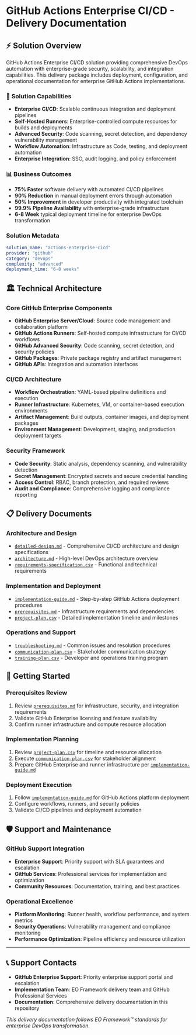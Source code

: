 # GitHub Actions Enterprise CI/CD - Delivery Documentation

## ⚡ **Solution Overview**

GitHub Actions Enterprise CI/CD solution providing comprehensive DevOps automation with enterprise-grade security, scalability, and integration capabilities. This delivery package includes deployment, configuration, and operational documentation for enterprise GitHub Actions implementations.

### 🎯 **Solution Capabilities**
- **Enterprise CI/CD**: Scalable continuous integration and deployment pipelines
- **Self-Hosted Runners**: Enterprise-controlled compute resources for builds and deployments
- **Advanced Security**: Code scanning, secret detection, and dependency vulnerability management
- **Workflow Automation**: Infrastructure as Code, testing, and deployment automation
- **Enterprise Integration**: SSO, audit logging, and policy enforcement

### 📊 **Business Outcomes**
- **75% Faster** software delivery with automated CI/CD pipelines
- **90% Reduction** in manual deployment errors through automation
- **50% Improvement** in developer productivity with integrated toolchain
- **99.9% Pipeline Availability** with enterprise-grade infrastructure
- **6-8 Week** typical deployment timeline for enterprise DevOps transformation

### Solution Metadata
```yaml
solution_name: "actions-enterprise-cicd"
provider: "github"
category: "devops"
complexity: "advanced"
deployment_time: "6-8 weeks"
```

## 🏛️ **Technical Architecture**

### **Core GitHub Enterprise Components**
- **GitHub Enterprise Server/Cloud**: Source code management and collaboration platform
- **GitHub Actions Runners**: Self-hosted compute infrastructure for CI/CD workflows
- **GitHub Advanced Security**: Code scanning, secret detection, and security policies
- **GitHub Packages**: Private package registry and artifact management
- **GitHub APIs**: Integration and automation interfaces

### **CI/CD Architecture**
- **Workflow Orchestration**: YAML-based pipeline definitions and execution
- **Runner Infrastructure**: Kubernetes, VM, or container-based execution environments
- **Artifact Management**: Build outputs, container images, and deployment packages
- **Environment Management**: Development, staging, and production deployment targets

### **Security Framework**
- **Code Security**: Static analysis, dependency scanning, and vulnerability detection
- **Secret Management**: Encrypted secrets and secure credential handling
- **Access Control**: RBAC, branch protection, and required reviews
- **Audit and Compliance**: Comprehensive logging and compliance reporting

## 📋 **Delivery Documents**

### **Architecture and Design**
- [`detailed-design.md`](./detailed-design.md) - Comprehensive CI/CD architecture and design specifications
- [`architecture.md`](./architecture.md) - High-level DevOps architecture overview
- [`requirements-specification.csv`](./requirements-specification.csv) - Functional and technical requirements

### **Implementation and Deployment**
- [`implementation-guide.md`](./implementation-guide.md) - Step-by-step GitHub Actions deployment procedures
- [`prerequisites.md`](./prerequisites.md) - Infrastructure requirements and dependencies
- [`project-plan.csv`](./project-plan.csv) - Detailed implementation timeline and milestones

### **Operations and Support**
- [`troubleshooting.md`](./troubleshooting.md) - Common issues and resolution procedures
- [`communication-plan.csv`](./communication-plan.csv) - Stakeholder communication strategy
- [`training-plan.csv`](./training-plan.csv) - Developer and operations training program

## 🚀 **Getting Started**

### **Prerequisites Review**
1. Review [`prerequisites.md`](./prerequisites.md) for infrastructure, security, and integration requirements
2. Validate GitHub Enterprise licensing and feature availability
3. Confirm runner infrastructure and compute resource allocation

### **Implementation Planning**
1. Review [`project-plan.csv`](./project-plan.csv) for timeline and resource allocation
2. Execute [`communication-plan.csv`](./communication-plan.csv) for stakeholder alignment
3. Prepare GitHub Enterprise and runner infrastructure per [`implementation-guide.md`](./implementation-guide.md)

### **Deployment Execution**
1. Follow [`implementation-guide.md`](./implementation-guide.md) for GitHub Actions platform deployment
2. Configure workflows, runners, and security policies
3. Validate CI/CD pipelines and deployment automation

## 🛡️ **Support and Maintenance**

### **GitHub Support Integration**
- **Enterprise Support**: Priority support with SLA guarantees and escalation
- **GitHub Services**: Professional services for implementation and optimization
- **Community Resources**: Documentation, training, and best practices

### **Operational Excellence**
- **Platform Monitoring**: Runner health, workflow performance, and system metrics
- **Security Operations**: Vulnerability management and compliance monitoring
- **Performance Optimization**: Pipeline efficiency and resource utilization

---

## 📞 **Support Contacts**

- **GitHub Enterprise Support**: Priority enterprise support portal and escalation
- **Implementation Team**: EO Framework delivery team and GitHub Professional Services
- **Documentation**: Comprehensive delivery documentation in this repository

*This delivery documentation follows EO Framework™ standards for enterprise DevOps transformation.*